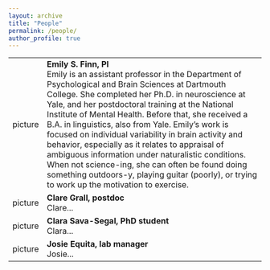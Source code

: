 ```yaml
---
layout: archive
title: "People"
permalink: /people/
author_profile: true
---
```


<html>
<body>
      <table border = 0>
         <tr>
            <td>picture</td>
	    <td>
		<b>Emily S. Finn, PI</b><br>
		Emily is an assistant professor in the Department of Psychological and Brain Sciences at Dartmouth College. She completed her Ph.D. in neuroscience at Yale, and her postdoctoral training at the National Institute of Mental Health. Before that, she received a B.A. in linguistics, also from Yale. Emily’s work is focused on individual variability in brain activity and behavior, especially as it relates to appraisal of ambiguous information under naturalistic conditions. When not science-ing, she can often be found doing something outdoors-y, playing guitar (poorly), or trying to work up the motivation to exercise.
	     </td>
         </tr>
         <tr>
            <td>picture</td>
            <td><b>Clare Grall, postdoc</b><br>
	    Clare...  
	    </td>
         </tr>
	 <tr>
            <td>picture</td>
            <td><b>Clara Sava-Segal, PhD student</b><br>
	    Clara... 
	    </td>
         </tr>
	 <tr>
            <td>picture</td>
            <td><b>Josie Equita, lab manager</b><br>
	    Josie...
	    </td>
         </tr>
      </table>
